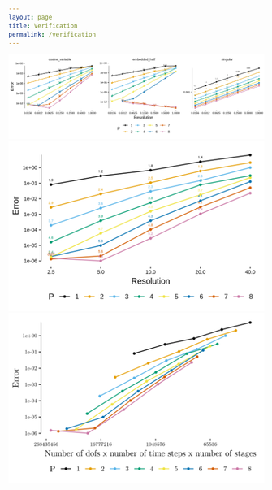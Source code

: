 ```yaml
---
layout: page
title: Verification
permalink: /verification
---
```


![](/assets/img/poisson_static_p1_q20_99b54da.png)
![](/assets/img/seas_tandem_p1_f0436cb.png)
![](/assets/img/seas_tandem_p1_f0436cb_2.png)
